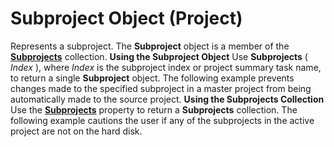 
# Subproject Object (Project)



Represents a subproject. The  **Subproject** object is a member of the **[Subprojects](15688529-6d9c-6429-0d22-a5a16c033dcc.md)** collection.
 **Using the Subproject Object**
Use  **Subprojects** ( _Index_ ), where _Index_ is the subproject index or project summary task name, to return a single **Subproject** object. The following example prevents changes made to the specified subproject in a master project from being automatically made to the source project.
 **Using the Subprojects Collection**
Use the  **[Subprojects](e4b143fb-3da7-69bd-6535-5604c2cc2dc0.md)** property to return a **Subprojects** collection. The following example cautions the user if any of the subprojects in the active project are not on the hard disk.
